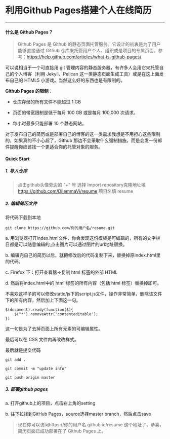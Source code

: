# 利用Github Pages搭建个人在线简历

----

#### 什么是 Github Pages？

> Github Pages 是 Github 的静态页面托管服务。它设计的初衷是为了用户能够直接通过 Github 仓库来托管用户个人、组织或是项目的专属页面。参考：https://help.github.com/articles/what-is-github-pages/

可以说相当于一个可直接用 git 管理内容的静态服务器，有许多人会用它来托管自己的个人博客（利用 Jekyll、Pelican 这一类静态页面生成工具）或是在这上面发布自己的 HTML5 小游戏。当然这么好的东西也是有限制的。


**Github Pages 的限制**：

- 仓库存储的所有文件不能超过 1 GB

- 页面的带宽限制是低于每月 100 GB 或是每月 100,000 次请求。

- 每小时最多只能部署 10 个静态网站。

对于发布自己的简历或是部署自己的博客的这一类需求我想是不用担心这些限制的，如果真的不小心超了，Github 那边不会采取什么强制措施，而是会发一份邮件提醒你应该找一个更适合你的托管对象的服务。



#### Quick Start

##### 1. 导入仓库

> 点击github头像旁边的 "+" 号 选择 Import repository克隆地址填 https://github.com/DilemmaVi/resume 项目名填 resume


##### 2. 编辑简历文件

将代码下载到本地

```
git clone https://github.com/你的用户名/resume.git
```

a. 用浏览器打开index.html文件，你会发现这份模板是可编辑的，所有的文字栏目都是可以随意编辑的,点击图片可以通过图片的url地址替换。

b. 编辑完自己的简历以后，就把修改后的代码复制下来，替换掉原index.html里的代码。

c. Firefox 下：打开查看器->复制 html 标签的外部 HTML

d. 然后将index.html中的 html 标签的所有内容（包括 html 标签）替换掉即可。

不喜欢这样子的可以修改static/js下的script.js文件，操作非常简单，删除该文件下的所有内容，然后加上下面这一句。
```
$(document).ready(function($){
    $("*").removeAttr('contenteditable');        
})
```
这一句是为了去掉页面上所有元素的可编辑属性。

最后可以在 CSS 文件内再改改样式。

最后就是提交代码

```
git add .

git commit -m "update info"

git push origin master
```

##### 3. 部署github pages

a. 打开github上的项目，点击右上角的setting

b. 往下拉找到GitHub Pages，source选择master branch，然后点击save

> 现在你可以访问https://你的用户名.github.io/resume  这个地址了，恭喜，简历页面已成功部署在了 Github Pages 上。